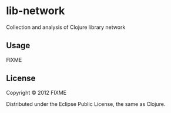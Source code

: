 # lib-network

Collection and analysis of Clojure library network

## Usage

FIXME

## License

Copyright © 2012 FIXME

Distributed under the Eclipse Public License, the same as Clojure.
